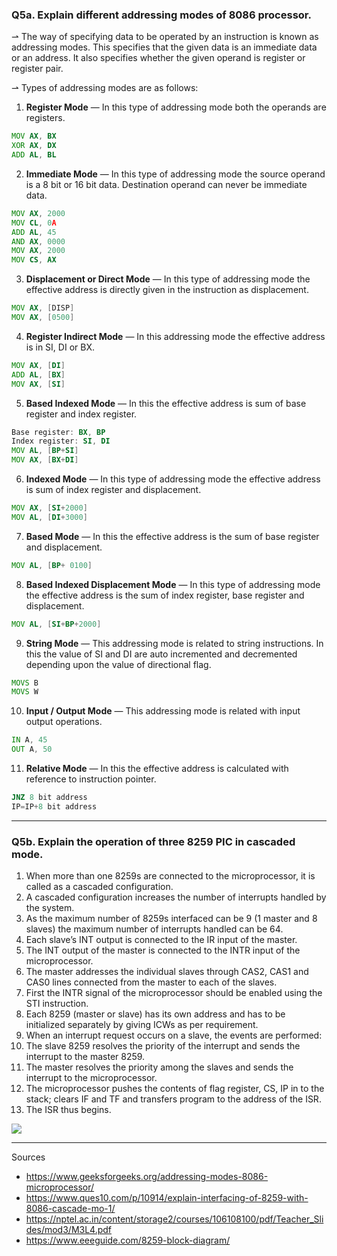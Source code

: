 ### Q5a. Explain different addressing modes of 8086 processor.

⇀ The way of specifying data to be operated by an instruction is known as addressing modes. 
This specifies that the given data is an immediate data or an address. 
It also specifies whether the given operand is register or register pair.

⇀ Types of addressing modes are as follows:

1. **Register Mode** — In this type of addressing mode both the operands are registers.

```asm
MOV AX, BX
XOR AX, DX
ADD AL, BL
```

2. **Immediate Mode** — In this type of addressing mode the source operand is a 8 bit or 16 bit data. 
Destination operand can never be immediate data.

```asm
MOV AX, 2000
MOV CL, 0A
ADD AL, 45
AND AX, 0000
MOV AX, 2000
MOV CS, AX
```

3. **Displacement or Direct Mode** — In this type of addressing mode the effective address is 
directly given in the instruction as displacement.

```asm
MOV AX, [DISP]
MOV AX, [0500]
```

4. **Register Indirect Mode** — In this addressing mode the effective address is in SI, DI or BX.

```asm
MOV AX, [DI]
ADD AL, [BX]
MOV AX, [SI]
```

5. **Based Indexed Mode** — In this the effective address is sum of base register and index register.

```asm
Base register: BX, BP
Index register: SI, DI
MOV AL, [BP+SI]
MOV AX, [BX+DI]
```

6. **Indexed Mode** — In this type of addressing mode the effective address is sum of 
index register and displacement.

```asm
MOV AX, [SI+2000]
MOV AL, [DI+3000]
```

7. **Based Mode** — In this the effective address is the sum of base register and displacement.

```asm
MOV AL, [BP+ 0100]
```

8. **Based Indexed Displacement Mode** — In this type of addressing mode the effective address is 
the sum of index register, base register and displacement.

```asm
MOV AL, [SI+BP+2000] 
```

9. **String Mode** — This addressing mode is related to string instructions. 
In this the value of SI and DI are auto incremented and decremented depending 
upon the value of directional flag.

```asm
MOVS B
MOVS W
```

10. **Input / Output Mode** — This addressing mode is related with input output operations.

```asm
IN A, 45
OUT A, 50
```

11. **Relative Mode** — In this the effective address is calculated with reference to 
instruction pointer.

```asm
JNZ 8 bit address
IP=IP+8 bit address
```

<hr />

### Q5b. Explain the operation of three 8259 PIC in cascaded mode.

1. When more than one 8259s are connected to the microprocessor, it is called as a cascaded configuration.
2. A cascaded configuration increases the number of interrupts handled by the system.
3. As the maximum number of 8259s interfaced can be 9 (1 master and 8 slaves) the maximum number of interrupts handled can be 64.
4. Each slave’s INT output is connected to the IR input of the master.
5. The INT output of the master is connected to the INTR input of the microprocessor.
6. The master addresses the individual slaves through CAS2, CAS1 and CAS0 lines connected from the master to each of the slaves.
7. First the INTR signal of the microprocessor should be enabled using the STI instruction.
8. Each 8259 (master or slave) has its own address and has to be initialized separately by giving ICWs as per requirement.
9. When an interrupt request occurs on a slave, the events are performed:
10. The slave 8259 resolves the priority of the interrupt and sends the interrupt to the master 8259.
11. The master resolves the priority among the slaves and sends the interrupt to the microprocessor.
12. The microprocessor pushes the contents of flag register, CS, IP in to the stack; clears IF and TF and transfers program to the address of the ISR.
13. The ISR thus begins.

![](https://i.imgur.com/mIhCjXR.jpg)

<hr />

Sources

* https://www.geeksforgeeks.org/addressing-modes-8086-microprocessor/
* https://www.ques10.com/p/10914/explain-interfacing-of-8259-with-8086-cascade-mo-1/
* https://nptel.ac.in/content/storage2/courses/106108100/pdf/Teacher_Slides/mod3/M3L4.pdf
* https://www.eeeguide.com/8259-block-diagram/
